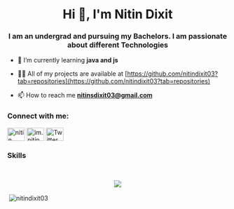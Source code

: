 <h1 align="center">Hi 👋, I'm Nitin Dixit</h1>
<h3 align="center">I am an undergrad and pursuing my Bachelors. I am passionate about different Technologies</h3>

- 🌱 I’m currently learning **java and js**

- 👨‍💻 All of my projects are available at [https://github.com/nitindixit03?tab=repositories](https://github.com/nitindixit03?tab=repositories)

- 📫 How to reach me **nitinsdixit03@gmail.com**

<h3 align="left">Connect with me:</h3>
<p align="left">
<a href="https://linkedin.com/in/nitin dixit" target="blank"><img align="center" src="https://raw.githubusercontent.com/rahuldkjain/github-profile-readme-generator/master/src/images/icons/Social/linked-in-alt.svg" alt="nitin dixit" height="30" width="40" /></a>
<a href="https://instagram.com/im.nitindixit" target="blank"><img align="center" src="https://raw.githubusercontent.com/rahuldkjain/github-profile-readme-generator/master/src/images/icons/Social/instagram.svg" alt="im.nitindixit" height="30" width="40" /></a>
  <a href="https://twitter.com/Nitin_Dixit03" target="blank"><img align="center" src="https://raw.githubusercontent.com/rahuldkjain/github-profile-readme-generator/master/src/images/icons/Social/twitter.svg" alt="Twitter Icon" alt="im.nitindixit" height="30" width="40" /></a>
</p>

<h3>Skills</h3>
<br>
<p align="center">
  <a href="https://skillicons.dev">
    <img src="https://skillicons.dev/icons?i=css,html,git,github,c,python,c++" />
  </a>
</p>

<p>&nbsp;<img align="center" src="https://github-readme-stats.vercel.app/api?username=nitindixit03&show_icons=true&locale=en" alt="nitindixit03" /></p>
